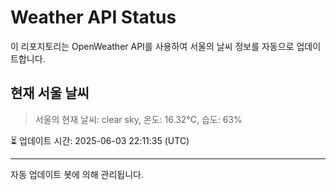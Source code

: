 
# Weather API Status

이 리포지토리는 OpenWeather API를 사용하여 서울의 날씨 정보를 자동으로 업데이트합니다.

## 현재 서울 날씨
> 서울의 현재 날씨: clear sky, 온도: 16.32°C, 습도: 63%

⏳ 업데이트 시간: 2025-06-03 22:11:35 (UTC)

---
자동 업데이트 봇에 의해 관리됩니다.
